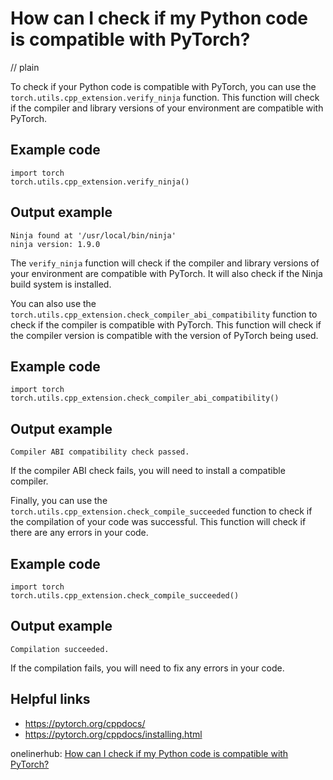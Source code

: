 # How can I check if my Python code is compatible with PyTorch?
// plain

To check if your Python code is compatible with PyTorch, you can use the `torch.utils.cpp_extension.verify_ninja` function. This function will check if the compiler and library versions of your environment are compatible with PyTorch.

## Example code

```
import torch
torch.utils.cpp_extension.verify_ninja()
```

## Output example

```
Ninja found at '/usr/local/bin/ninja'
ninja version: 1.9.0
```

The `verify_ninja` function will check if the compiler and library versions of your environment are compatible with PyTorch. It will also check if the Ninja build system is installed.

You can also use the `torch.utils.cpp_extension.check_compiler_abi_compatibility` function to check if the compiler is compatible with PyTorch. This function will check if the compiler version is compatible with the version of PyTorch being used.

## Example code

```
import torch
torch.utils.cpp_extension.check_compiler_abi_compatibility()
```

## Output example

```
Compiler ABI compatibility check passed.
```

If the compiler ABI check fails, you will need to install a compatible compiler.

Finally, you can use the `torch.utils.cpp_extension.check_compile_succeeded` function to check if the compilation of your code was successful. This function will check if there are any errors in your code.

## Example code

```
import torch
torch.utils.cpp_extension.check_compile_succeeded()
```

## Output example

```
Compilation succeeded.
```

If the compilation fails, you will need to fix any errors in your code.

## Helpful links
- https://pytorch.org/cppdocs/
- https://pytorch.org/cppdocs/installing.html

onelinerhub: [How can I check if my Python code is compatible with PyTorch?](https://onelinerhub.com/python-pytorch/how-can-i-check-if-my-python-code-is-compatible-with-pytorch)
